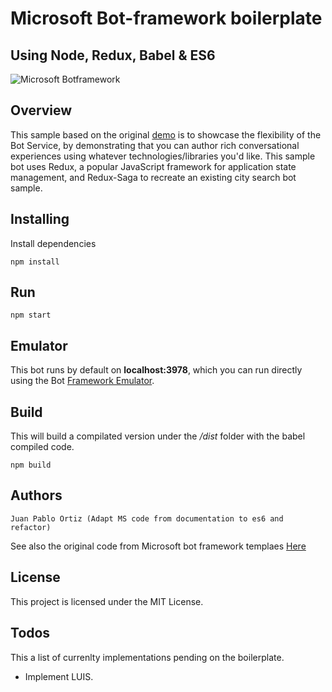 
# Microsoft Bot-framework boilerplate
## Using Node, Redux, Babel & ES6

![Microsoft Botframework](https://www.topbots.com/wp-content/uploads/2017/02/microsoft_bot_framework_800x350_web.jpg "Logo botframework")


## Overview

This sample based on the original [demo](https://github.com/Microsoft/BotFramework-Samples/tree/master/blog-samples/Node/Blog-Redux-Bot) is to showcase the flexibility of the Bot Service, by demonstrating that you can author rich conversational experiences using whatever technologies/libraries you'd like. This sample bot uses Redux, a popular JavaScript framework for application state management, and Redux-Saga to recreate an existing city search bot sample.

## Installing

Install dependencies

```
npm install
```
## Run

```
npm start
```
## Emulator
This bot runs by default on **localhost:3978**, which you can run directly using the Bot [Framework Emulator](https://github.com/Microsoft/BotFramework-Emulator).



## Build

This will build a compilated version under the */dist* folder
with the babel compiled code.

```
npm build
```

## Authors

    Juan Pablo Ortiz (Adapt MS code from documentation to es6 and refactor)

See also the original code from Microsoft bot framework templaes [Here](https://github.com/Microsoft/BotFramework-Samples/tree/master/blog-samples/Node/Blog-Redux-Bot)

## License

This project is licensed under the MIT License.

## Todos
This a list of currenlty implementations pending on the boilerplate.

 - Implement LUIS.